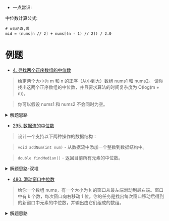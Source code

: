 - 一点常识:

中位数计算公式:
```shell script
# n无论奇,偶
mid = (nums[n // 2] + nums[(n - 1) // 2]) / 2.0
```

# 例题
- [4. 寻找两个正序数组的中位数](https://leetcode-cn.com/problems/median-of-two-sorted-arrays/)
> 给定两个大小为 m 和 n 的正序（从小到大）数组 nums1 和 nums2。
请你找出这两个正序数组的中位数，并且要求算法的时间复杂度为 O(log(m + n))。

>你可以假设 nums1 和 nums2 不会同时为空。

<details>
    <summary>解题思路</summary>
    
参考:

[中位数的小技巧](https://leetcode-cn.com/problems/median-of-two-sorted-arrays/solution/shuang-zhi-zhen-by-powcai/)

[寻找两个有序数组的中位数 C#](https://leetcode-cn.com/problems/median-of-two-sorted-arrays/solution/leetcode-4-median-of-two-sorted-arrays-xun-zhao-li/)

这道题如果时间复杂度没有限定在 `O(log(m+n))`，
我们可以用 `O(log(min(m, n)))` 的算法解决，
用两个指针分别指向两个数组，比较指针下的元素大小，
一共移动次数为 `(m+n + 1)/2`，便是中位数。

如图:

![](./相关的图/正序数组中位数1.png)

![](./相关的图/正序数组中位数2.png)

```python
class Solution:
    def findMedianSortedArrays(self, nums1: List[int], nums2: List[int]) -> float:
        n1, n2 = len(nums1), len(nums2)
        if n1 > n2:
            return self.findMedianSortedArrays(nums2, nums1)
        k = (n1 + n2 + 1) // 2
        # 下标: 0 1 2 3 4 5 6 (7)
        # n1+n2为奇(7): k=4，在中位数3偏右
        # n1+n2为偶(8): k=4, 在中位数3,4,偏右
        # 综上，下标k是中位数下标偏右，这样就可以复用c1, 偶数的时候只需要计算出c2
        lo, hi = 0, n1
        while lo < hi:
            i = lo + ((hi - lo) >> 1)
            j = k - i
            if nums1[i] < nums2[j - 1]:
                lo = i + 1
            else:
                hi = i
        i, j = lo, k - lo
        c1 = max(nums1[i - 1] if i > 0 else float('-Inf'), nums2[j - 1] if j > 0 else float('-Inf'))
        if (n1 + n2) & 1:
            return c1
        c2 = min(nums1[i] if i < n1 else float('Inf'), nums2[j] if j < n2 else float('Inf'))
        return (c1 + c2) / 2.0
``` 
</details>

- [295. 数据流的中位数](https://leetcode-cn.com/problems/find-median-from-data-stream/)
> 设计一个支持以下两种操作的数据结构：

> `void addNum(int num)` - 从数据流中添加一个整数到数据结构中。

>`double findMedian()` - 返回目前所有元素的中位数。

<details>
    <summary>解题思路-双堆</summary>
    
```python
class MedianFinder:

    def __init__(self):
        """
        initialize your data structure here.
        """
        self.size = 0
        self.maxheap = []
        self.minheap = []
        

    def addNum(self, num: int) -> None:
        self.size += 1
        # 因为 (前半段长度 >= 后半段长度)， 所以add的元素优先补冲到后半段
        # 新add的元素，从前半段“游走”一遍后加入后半段，维护了数组递增
        _, max_top = heapq.heappushpop(self.maxheap, (-num, num))
        heapq.heappush(self.minheap, max_top)
        # 再来看整体长度，如果是奇数长度，则上面的操作使得 (前半段长度 < 后半段长度)
        # 需要从后半段匀出来一个，放到前半段
        if self.size & 1 == 1:
            min_top = heapq.heappop(self.minheap)
            heapq.heappush(self.maxheap, (-min_top, min_top))
        

    def findMedian(self) -> float:
        # 前半段大顶堆存的 tumple
        if self.size & 1 == 1:
            return self.maxheap[0][1]
        else:
            return (self.maxheap[0][1] + self.minheap[0]) / 2.0
``` 
</details>

- [480. 滑动窗口中位数](https://leetcode-cn.com/problems/sliding-window-median/)
> 给你一个数组 nums，有一个大小为 k 的窗口从最左端滑动到最右端。窗口中有 k 个数，每次窗口向右移动 1 位。你的任务是找出每次窗口移动后得到的新窗口中元素的中位数，并输出由它们组成的数组。

<details>
    <summary>解题思路</summary>
    
```python
class Solution:
    def medianSlidingWindow(self, nums: List[int], k: int) -> List[float]:
        lo, hi = 0, 0
        ans = []
        window = []
        # 套用 sliding window 模板
        while hi < len(nums):
            # 第一步，入窗就完事了
            bisect.insort_left(window, nums[hi])
            # 第二步，维护窗口，该出窗得出窗
            while len(window) > k:
                # 出窗
                window.pop(bisect.bisect_left(window, nums[lo]))
                # 窗口左端收缩
                lo += 1
            # 第三步，做该做的事
            if len(window) == k:
                # 注意这个求中位数的表达式，无论len(window)奇偶都如此
                ans.append((window[k // 2] + window[(k - 1) // 2]) / 2)
            # 最后，窗口右端始终右移，在路上
            hi += 1
        return ans
``` 
</details>
